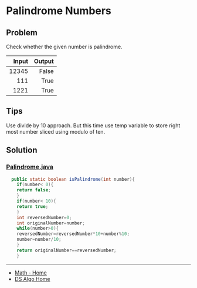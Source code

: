 # Palindrome Numbers

## Problem

Check whether the given number is palindrome.

| Input |  Output |
|------:|--------:|
| 12345 |   False |
|   111 |    True |
|  1221 |    True |

## Tips

Use divide by 10 approach. But this time use temp variable to store right most number
sliced using modulo of ten.

## Solution

### [Palindrome.java](../../src/main/java/com/math/Palindrome.java)

```java
  public static boolean isPalindrome(int number){
    if(number< 0){
    return false;
    }
    if(number< 10){
    return true;
    }
    int reversedNumber=0;
    int originalNumber=number;
    while(number>0){
    reversedNumber=reversedNumber*10+number%10;
    number=number/10;
    }
    return originalNumber==reversedNumber;
    }
```

___

* [Math - Home](math.md)
* [DS Algo Home](../../README.md)